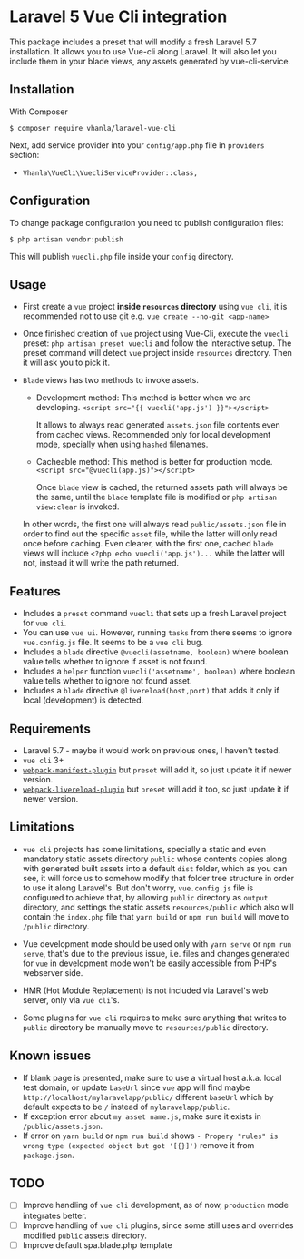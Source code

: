 # Laravel 5 Vue Cli integration

This package includes a preset that will modify a fresh Laravel 5.7 installation.
It allows you to use Vue-cli along Laravel.
It will also let you include them in your blade views, any assets generated by vue-cli-service.

## Installation

With Composer

`$ composer require vhanla/laravel-vue-cli`

Next, add service provider into your `config/app.php` file in `providers` section:

+ `Vhanla\VueCli\VuecliServiceProvider::class,`

## Configuration

To change package configuration you need to publish configuration files:

`$ php artisan vendor:publish`

This will publish `vuecli.php` file inside your `config` directory.

## Usage

+ First create a `vue` project **inside `resources` directory** using `vue cli`,
it is recommended not to use git e.g. `vue create --no-git <app-name>`
+ Once finished creation of `vue` project using Vue-Cli, execute the `vuecli` preset:
`php artisan preset vuecli` and follow the interactive setup. The preset command will detect `vue` project inside `resources` directory.
Then it will ask you to pick it.

+ `Blade` views has two methods to invoke assets.
  + Development method: This method is better when we are developing.
    `<script src="{{ vuecli('app.js') }}"></script>`

    It allows to always read generated `assets.json` file contents even from cached views.
    Recommended only for local development mode, specially when using `hashed` filenames.

  + Cacheable method: This method is better for production mode.
    `<script src="@vuecli(app.js)"></script>`

    Once `blade` view is cached, the returned assets path will always be the same, until
    the `blade` template file is modified or `php artisan view:clear` is invoked.

  In other words, the first one will always read `public/assets.json` file in order to find out the
  specific `asset` file, while the latter will only read once before caching.
  Even clearer, with the first one, cached `blade` views will include `<?php echo vuecli('app.js')...`
  while the latter will not, instead it will write the path returned.

## Features

+ Includes a `preset` command `vuecli` that sets up a fresh Laravel project for `vue cli`.
+ You can use `vue ui`. However, running `tasks` from there seems to ignore `vue.config.js` file. It seems to be a `vue cli` bug.
+ Includes a `blade` directive `@vuecli(assetname, boolean)` where boolean value tells whether to ignore
if asset is not found.
+ Includes a `helper` function `vuecli('assetname', boolean)` where boolean value tells whether to ignore
not found asset.
+ Includes a `blade` directive `@livereload(host,port)` that adds it only if local (development) is detected.

## Requirements

+ Laravel 5.7 - maybe it would work on previous ones, I haven't tested.
+ `vue cli` 3+
+ [`webpack-manifest-plugin`](https://github.com/danethurber/webpack-manifest-plugin) but `preset` will add it, so just update it if newer version.
+ [`webpack-livereload-plugin`](https://github.com/statianzo/webpack-livereload-plugin) but `preset` will add it too, so just update it if newer version.

## Limitations

+ `vue cli` projects has some limitations, specially a static and even mandatory static assets directory `public`
 whose contents copies along with generated built assets into a default `dist` folder,
which as you can see, it will force us to somehow modify that folder tree structure in order
to use it along Laravel's. But don't worry, `vue.config.js` file is configured to achieve that,
by allowing `public` directory as `output` directory, and settings the static assets `resources/public`
which also will contain the `index.php` file that `yarn build` or `npm run build` will move to `/public`
directory.

+ Vue development mode should be used only with `yarn serve` or `npm run serve`, that's due to
the previous issue, i.e. files and changes generated for `vue` in development mode won't be easily
accessible from PHP's webserver side.

+ HMR (Hot Module Replacement) is not included via Laravel's web server, only via `vue cli`'s.
+ Some plugins for `vue cli` requires to make sure anything that writes to `public` directory be manually
move to `resources/public` directory.

## Known issues

+ If blank page is presented, make sure to use a virtual host a.k.a. local test domain, or update `baseUrl` since `vue` app will find maybe `http://localhost/mylaravelapp/public/` different `baseUrl` which by default expects to be `/` instead of `mylaravelapp/public`.
+ If exception error about `my asset name.js`, make sure it exists in `/public/assets.json`.
+ If error on `yarn build` or `npm run build` shows `- Propery "rules" is wrong type (expected object but got '[{}]')` remove it from `package.json`.

## TODO

- [ ] Improve handling of `vue cli` development, as of now, `production` mode integrates better.
- [ ] Improve handling of `vue cli` plugins, since some still uses and overrides modified `public` assets directory.
- [ ] Improve default spa.blade.php template